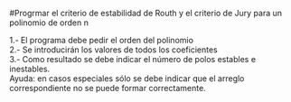 #Progrmar el criterio de estabilidad de Routh y el criterio de Jury para un polinomio de orden n

1.- El programa debe pedir el orden del polinomio  
2.- Se introducirán los valores de todos los coeficientes  
3.- Como resultado se debe indicar el número de polos estables e inestables.  
Ayuda: en casos especiales sólo se debe indicar que el arreglo correspondiente no se puede formar correctamente.

